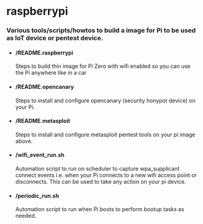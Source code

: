 # raspberrypi

### Various tools/scripts/howtos to build a image for Pi to be used as IoT device or pentest device.

- #### /README.raspberrypi
  Steps to build thin image for Pi Zero with wifi enabled so you can use the Pi anywhere like in a car

- #### /README.opencanary
  Steps to install and configure opencanary (security honypot device) on your Pi.

- #### /README.metasploit
  Steps to install and configure metasploit pentest tools on your pi image above.

- #### /wifi_event_run.sh
  Automation script to run on scheduler to capture wpa_supplicant connect events i.e. when your Pi connects to a new wifi access point or disconnects. This can be used to take any action on your pi device.
  
- #### /periodic_run.sh
  Automation script to run when Pi boots to perform bootup tasks as needed.

